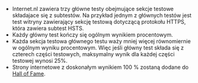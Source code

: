 - Internet.nl zawiera trzy główne testy obejmujące sekcje testowe składajace się z subtestów. Na przykład jednym z głównych testów jest test witryny zawierający sekcję testową dotyczącą protokołu HTTPS, która zawiera subtest HSTS.
- Każdy główny test kończy się ogólnym wynikiem procentowym.
- Każda sekcja testowa głównego testu waży mniej więcej równomiernie w ogólnym wyniku procentowym. Więc jeśli główny test składa się z czterech części testowych, maksymalny wynik dla każdej części testowej wynosi 25%.
- Strony internetowe z doskonałym wynikiem 100 % zostaną dodane do [Hall of Fame](/halloffame/).
